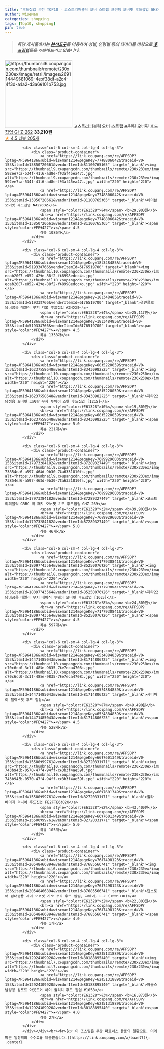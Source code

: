 ```yaml
---
title: "후드집업 추천 TOP10 - 고스트리퍼블릭 오버 스트랩 프린팅 오버핏 후드집업 GHZ-262"
author: WiseMan
categories: shopping
tags: [Top10, shopping]
pin: true
---
```


> ##### 해당 게시물에서는 [**분석도구**](https://itemscout.io/)를 이용하여 **성별**, **연령별** 등의 데이터를 바탕으로 [**후드집업**](https://link.coupang.com/a/baae76)들을 추천해드리고 있습니다.
<div class="container"><div class="row">
            <div class="col-6 col-sm-4 col-lg-4 col-lg-3">
                <div class="product-container">
                    <a href="https://link.coupang.com/re/AFFSDP?lptag=AF5964186&subid=wiseman1214&pageKey=1183296940&traceid=V0-153&itemId=2163605083&vendorItemId=70161785015" target="_blank"><img src="https://thumbnail6.coupangcdn.com/thumbnails/remote/230x230ex/image/retail/images/269114449681069-4ebf38df-a2c4-4f3d-a4a2-d3a66101b753.jpg" alt="https://thumbnail6.coupangcdn.com/thumbnails/remote/230x230ex/image/retail/images/269114449681069-4ebf38df-a2c4-4f3d-a4a2-d3a66101b753.jpg" width="220" height="220"></a>
                    <a href="https://link.coupang.com/re/AFFSDP?lptag=AF5964186&subid=wiseman1214&pageKey=1183296940&traceid=V0-153&itemId=2163605083&vendorItemId=70161785015" target="_blank">고스트리퍼블릭 오버 스트랩 프린팅 오버핏 후드집업 GHZ-262</a>
                    <span style="color:#E61328"></span> <b>33,210원</b>
                    <br><a href="https://link.coupang.com/re/AFFSDP?lptag=AF5964186&subid=wiseman1214&pageKey=1183296940&traceid=V0-153&itemId=2163605083&vendorItemId=70161785015" target="_blank"><span style="color:#FE9427">★</span> 4.5
                    리뷰 205개</a>
                </div>
            </div>
            
            <div class="col-6 col-sm-4 col-lg-4 col-lg-3">
                <div class="product-container">
                    <a href="https://link.coupang.com/re/AFFSDP?lptag=AF5964186&subid=wiseman1214&pageKey=7748806042&traceid=V0-153&itemId=13850720661&vendorItemId=81100765365" target="_blank"><img src="https://thumbnail9.coupangcdn.com/thumbnails/remote/230x230ex/image/retail/images/2596615908889501-592ee7ca-534f-4116-ad8e-f93af45ea47c.jpg" alt="https://thumbnail9.coupangcdn.com/thumbnails/remote/230x230ex/image/retail/images/2596615908889501-592ee7ca-534f-4116-ad8e-f93af45ea47c.jpg" width="220" height="220"></a>
                    <a href="https://link.coupang.com/re/AFFSDP?lptag=AF5964186&subid=wiseman1214&pageKey=7748806042&traceid=V0-153&itemId=13850720661&vendorItemId=81100765365" target="_blank">네이븐 오버핏 후드집업 NA2203Z</a>
                    <span style="color:#E61328">64%</span> <b>29,900원</b>
                    <br><a href="https://link.coupang.com/re/AFFSDP?lptag=AF5964186&subid=wiseman1214&pageKey=7748806042&traceid=V0-153&itemId=13850720661&vendorItemId=81100765365" target="_blank"><span style="color:#FE9427">★</span> 4.5
                    리뷰 1086개</a>
                </div>
            </div>
            
            <div class="col-6 col-sm-4 col-lg-4 col-lg-3">
                <div class="product-container">
                    <a href="https://link.coupang.com/re/AFFSDP?lptag=AF5964186&subid=wiseman1214&pageKey=181348485&traceid=V0-153&itemId=519338766&vendorItemId=5176519700" target="_blank"><img src="https://thumbnail10.coupangcdn.com/thumbnails/remote/230x230ex/image/retail/images/16454312064201-ecab2007-e852-429e-88f2-f68998edcc4b.jpg" alt="https://thumbnail10.coupangcdn.com/thumbnails/remote/230x230ex/image/retail/images/16454312064201-ecab2007-e852-429e-88f2-f68998edcc4b.jpg" width="220" height="220"></a>
                    <a href="https://link.coupang.com/re/AFFSDP?lptag=AF5964186&subid=wiseman1214&pageKey=181348485&traceid=V0-153&itemId=519338766&vendorItemId=5176519700" target="_blank">앨빈클로 남녀공용 데일리 무지 기모 후드집업 AZH539</a>
                    <span style="color:#E61328">64%</span> <b>25,117원</b>
                    <br><a href="https://link.coupang.com/re/AFFSDP?lptag=AF5964186&subid=wiseman1214&pageKey=181348485&traceid=V0-153&itemId=519338766&vendorItemId=5176519700" target="_blank"><span style="color:#FE9427">★</span> 4.5
                    리뷰 1338개</a>
                </div>
            </div>
            
            <div class="col-6 col-sm-4 col-lg-4 col-lg-3">
                <div class="product-container">
                    <a href="https://link.coupang.com/re/AFFSDP?lptag=AF5964186&subid=wiseman1214&pageKey=6835220059&traceid=V0-153&itemId=16237558648&vendorItemId=83430982525" target="_blank"><img src="https://thumbnail10.coupangcdn.com/thumbnails/remote/230x230ex/image/vendor_inventory/55b6/8304acbdeb38881cfb6401404945f2f8770d526ec58cfece200b3c23f593.jpg" alt="https://thumbnail10.coupangcdn.com/thumbnails/remote/230x230ex/image/vendor_inventory/55b6/8304acbdeb38881cfb6401404945f2f8770d526ec58cfece200b3c23f593.jpg" width="220" height="220"></a>
                    <a href="https://link.coupang.com/re/AFFSDP?lptag=AF5964186&subid=wiseman1214&pageKey=6835220059&traceid=V0-153&itemId=16237558648&vendorItemId=83430982525" target="_blank">제타22 남성용 오버핏 고중량 무지 투웨이 스웻 후드집업 [1215]</a>
                    <span style="color:#E61328">30%</span> <b>19,800원</b>
                    <br><a href="https://link.coupang.com/re/AFFSDP?lptag=AF5964186&subid=wiseman1214&pageKey=6835220059&traceid=V0-153&itemId=16237558648&vendorItemId=83430982525" target="_blank"><span style="color:#FE9427">★</span> 5.0
                    리뷰 221개</a>
                </div>
            </div>
            
            <div class="col-6 col-sm-4 col-lg-4 col-lg-3">
                <div class="product-container">
                    <a href="https://link.coupang.com/re/AFFSDP?lptag=AF5964186&subid=wiseman1214&pageKey=7669929603&traceid=V0-153&itemId=17973284182&vendorItemId=87289327449" target="_blank"><img src="https://thumbnail9.coupangcdn.com/thumbnails/remote/230x230ex/image/retail/images/2437783338884858-73854ea6-a597-468d-9b30-78a6331810fa.jpg" alt="https://thumbnail9.coupangcdn.com/thumbnails/remote/230x230ex/image/retail/images/2437783338884858-73854ea6-a597-468d-9b30-78a6331810fa.jpg" width="220" height="220"></a>
                    <a href="https://link.coupang.com/re/AFFSDP?lptag=AF5964186&subid=wiseman1214&pageKey=7669929603&traceid=V0-153&itemId=17973284182&vendorItemId=87289327449" target="_blank">고스트리퍼블릭 GRBC 빅 패치 오버핏 기모 후드집업 GHZ-269</a>
                    <span style="color:#E61328">22%</span> <b>39,900원</b>
                    <br><a href="https://link.coupang.com/re/AFFSDP?lptag=AF5964186&subid=wiseman1214&pageKey=7669929603&traceid=V0-153&itemId=17973284182&vendorItemId=87289327449" target="_blank"><span style="color:#FE9427">★</span> 5.0
                    리뷰 46개</a>
                </div>
            </div>
            
            <div class="col-6 col-sm-4 col-lg-4 col-lg-3">
                <div class="product-container">
                    <a href="https://link.coupang.com/re/AFFSDP?lptag=AF5964186&subid=wiseman1214&pageKey=7177930841&traceid=V0-153&itemId=18097743564&vendorItemId=85250076926" target="_blank"><img src="https://thumbnail8.coupangcdn.com/thumbnails/remote/230x230ex/image/vendor_inventory/062c/f5df1bbf808b636523eb8a0301c06f6cbf8ddc48ecf7a1d94c385c3d7076.jpg" alt="https://thumbnail8.coupangcdn.com/thumbnails/remote/230x230ex/image/vendor_inventory/062c/f5df1bbf808b636523eb8a0301c06f6cbf8ddc48ecf7a1d94c385c3d7076.jpg" width="220" height="220"></a>
                    <a href="https://link.coupang.com/re/AFFSDP?lptag=AF5964186&subid=wiseman1214&pageKey=7177930841&traceid=V0-153&itemId=18097743564&vendorItemId=85250076926" target="_blank">제타22 남녀공용 데일리 무지 베이직 투웨이 오버핏 후드집업 [1625]</a>
                    <span style="color:#E61328">28%</span> <b>24,800원</b>
                    <br><a href="https://link.coupang.com/re/AFFSDP?lptag=AF5964186&subid=wiseman1214&pageKey=7177930841&traceid=V0-153&itemId=18097743564&vendorItemId=85250076926" target="_blank"><span style="color:#FE9427">★</span> 4.5
                    리뷰 597개</a>
                </div>
            </div>
            
            <div class="col-6 col-sm-4 col-lg-4 col-lg-3">
                <div class="product-container">
                    <a href="https://link.coupang.com/re/AFFSDP?lptag=AF5964186&subid=wiseman1214&pageKey=6524884839&traceid=V0-153&itemId=14471485043&vendorItemId=81714806225" target="_blank"><img src="https://thumbnail10.coupangcdn.com/thumbnails/remote/230x230ex/image/retail/images/110573168939277-c70c6cc0-3c1f-485e-9835-76e7eca4708c.jpg" alt="https://thumbnail10.coupangcdn.com/thumbnails/remote/230x230ex/image/retail/images/110573168939277-c70c6cc0-3c1f-485e-9835-76e7eca4708c.jpg" width="220" height="220"></a>
                    <a href="https://link.coupang.com/re/AFFSDP?lptag=AF5964186&subid=wiseman1214&pageKey=6524884839&traceid=V0-153&itemId=14471485043&vendorItemId=81714806225" target="_blank">시티파이 릴렉스핏 후드 집업</a>
                    <span style="color:#E61328">67%</span> <b>9,490원</b>
                    <br><a href="https://link.coupang.com/re/AFFSDP?lptag=AF5964186&subid=wiseman1214&pageKey=6524884839&traceid=V0-153&itemId=14471485043&vendorItemId=81714806225" target="_blank"><span style="color:#FE9427">★</span> 4.5
                    리뷰 528개</a>
                </div>
            </div>
            
            <div class="col-6 col-sm-4 col-lg-4 col-lg-3">
                <div class="product-container">
                    <a href="https://link.coupang.com/re/AFFSDP?lptag=AF5964186&subid=wiseman1214&pageKey=6697601349&traceid=V0-153&itemId=15500999761&vendorItemId=82720331971" target="_blank"><img src="https://thumbnail10.coupangcdn.com/thumbnails/remote/230x230ex/image/retail/images/5434695251798336-743b945b-0570-47f4-94ff-ce3b3f4ae59f.jpg" alt="https://thumbnail10.coupangcdn.com/thumbnails/remote/230x230ex/image/retail/images/5434695251798336-743b945b-0570-47f4-94ff-ce3b3f4ae59f.jpg" width="220" height="220"></a>
                    <a href="https://link.coupang.com/re/AFFSDP?lptag=AF5964186&subid=wiseman1214&pageKey=6697601349&traceid=V0-153&itemId=15500999761&vendorItemId=82720331971" target="_blank">휠라 베이직 리니어 후드집업 FE2FTE6302X</a>
                    <span style="color:#E61328">62%</span> <b>43,400원</b>
                    <br><a href="https://link.coupang.com/re/AFFSDP?lptag=AF5964186&subid=wiseman1214&pageKey=6697601349&traceid=V0-153&itemId=15500999761&vendorItemId=82720331971" target="_blank"><span style="color:#FE9427">★</span> 5.0
                    리뷰 105개</a>
                </div>
            </div>
            
            <div class="col-6 col-sm-4 col-lg-4 col-lg-3">
                <div class="product-container">
                    <a href="https://link.coupang.com/re/AFFSDP?lptag=AF5964186&subid=wiseman1214&pageKey=7687498123&traceid=V0-153&itemId=20548466894&vendorItemId=87685566741" target="_blank"><img src="https://thumbnail6.coupangcdn.com/thumbnails/remote/230x230ex/image/vendor_inventory/4dfe/b23768d686ba1bfeefa75148f0277f39895d75a0dd3604e8f7549fe08e19.jpg" alt="https://thumbnail6.coupangcdn.com/thumbnails/remote/230x230ex/image/vendor_inventory/4dfe/b23768d686ba1bfeefa75148f0277f39895d75a0dd3604e8f7549fe08e19.jpg" width="220" height="220"></a>
                    <a href="https://link.coupang.com/re/AFFSDP?lptag=AF5964186&subid=wiseman1214&pageKey=7687498123&traceid=V0-153&itemId=20548466894&vendorItemId=87685566741" target="_blank">딥스토어 남녀공용 세미 오버핏 기모 무지 후드 집업, 그레이, L-2 (100~110)</a>
                    <span style="color:#E61328">22%</span> <b>22,800원</b>
                    <br><a href="https://link.coupang.com/re/AFFSDP?lptag=AF5964186&subid=wiseman1214&pageKey=7687498123&traceid=V0-153&itemId=20548466894&vendorItemId=87685566741" target="_blank"><span style="color:#FE9427">★</span> 4.0
                    리뷰 1개</a>
                </div>
            </div>
            
            <div class="col-6 col-sm-4 col-lg-4 col-lg-3">
                <div class="product-container">
                    <a href="https://link.coupang.com/re/AFFSDP?lptag=AF5964186&subid=wiseman1214&pageKey=6285131889&traceid=V0-153&itemId=12924309920&vendorItemId=80188895840" target="_blank"><img src="https://thumbnail7.coupangcdn.com/thumbnails/remote/230x230ex/image/rs_quotation_api/rpos6fl1/03c75e523604410aa2584b3e33205ffd.jpg" alt="https://thumbnail7.coupangcdn.com/thumbnails/remote/230x230ex/image/rs_quotation_api/rpos6fl1/03c75e523604410aa2584b3e33205ffd.jpg" width="220" height="220"></a>
                    <a href="https://link.coupang.com/re/AFFSDP?lptag=AF5964186&subid=wiseman1214&pageKey=6285131889&traceid=V0-153&itemId=12924309920&vendorItemId=80188895840" target="_blank">아울스 남성용 컴포트 아웃도어 하이 퀄리티 후드 집업 #1058</a>
                    <span style="color:#E61328">63%</span> <b>16,870원</b>
                    <br><a href="https://link.coupang.com/re/AFFSDP?lptag=AF5964186&subid=wiseman1214&pageKey=6285131889&traceid=V0-153&itemId=12924309920&vendorItemId=80188895840" target="_blank"><span style="color:#FE9427">★</span> 4.0
                    리뷰 2개</a>
                </div>
            </div>
            </div></div><br><br>[👉 이 포스팅은 쿠팡 파트너스 활동의 일환으로, 이에 따른 일정액의 수수료를 제공받습니다.](https://link.coupang.com/a/baae76){: .center}